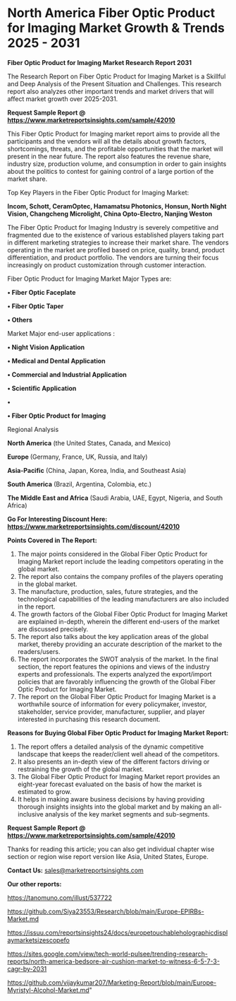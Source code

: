 # North America Fiber Optic Product for Imaging Market Growth & Trends 2025 - 2031

<strong>Fiber Optic Product for Imaging Market Research Report 2031</strong>

The Research Report on Fiber Optic Product for Imaging Market is a Skillful and Deep Analysis of the Present Situation and Challenges. This research report also analyzes other important trends and market drivers that will affect market growth over 2025-2031.

<strong>Request Sample Report @ <a href=https://www.marketreportsinsights.com/sample/42010>https://www.marketreportsinsights.com/sample/42010</a></strong>

This Fiber Optic Product for Imaging market report aims to provide all the participants and the vendors will all the details about growth factors, shortcomings, threats, and the profitable opportunities that the market will present in the near future. The report also features the revenue share, industry size, production volume, and consumption in order to gain insights about the politics to contest for gaining control of a large portion of the market share.

Top Key Players in the Fiber Optic Product for Imaging Market:

<strong>Incom, Schott, CeramOptec, Hamamatsu Photonics, Honsun, North Night Vision, Changcheng Microlight, China Opto-Electro, Nanjing Weston</strong>

The Fiber Optic Product for Imaging Industry is severely competitive and fragmented due to the existence of various established players taking part in different marketing strategies to increase their market share. The vendors operating in the market are profiled based on price, quality, brand, product differentiation, and product portfolio. The vendors are turning their focus increasingly on product customization through customer interaction.

Fiber Optic Product for Imaging Market Major Types are:

<strong>•  Fiber Optic Faceplate

•  Fiber Optic Taper

•  Others</strong>

Market Major end-user applications :

<strong>•  Night Vision Application

•  Medical and Dental Application

•  Commercial and Industrial Application

•  Scientific Application

•  

•  Fiber Optic Product for Imaging</strong>

Regional Analysis

</u><strong><b>North America</b></strong> (the United States, Canada, and Mexico)

<strong><b>Europe </b></strong>(Germany, France, UK, Russia, and Italy)

<strong><b>Asia-Pacific</b></strong> (China, Japan, Korea, India, and Southeast Asia)

<strong><b>South America</b></strong> (Brazil, Argentina, Colombia, etc.)

<strong><b>The Middle East and Africa</b></strong> (Saudi Arabia, UAE, Egypt, Nigeria, and South Africa)

<strong>Go For Interesting Discount Here: <a href=https://www.marketreportsinsights.com/discount/42010>https://www.marketreportsinsights.com/discount/42010</a></strong>

<strong>Points Covered in The Report:</strong>
<ol>
  <li>The major points considered in the Global Fiber Optic Product for Imaging Market report include the leading competitors operating in the global market.</li>
  <li>The report also contains the company profiles of the players operating in the global market.</li>
  <li>The manufacture, production, sales, future strategies, and the technological capabilities of the leading manufacturers are also included in the report.</li>
  <li>The growth factors of the Global Fiber Optic Product for Imaging Market are explained in-depth, wherein the different end-users of the market are discussed precisely.</li>
  <li>The report also talks about the key application areas of the global market, thereby providing an accurate description of the market to the readers/users.</li>
  <li>The report incorporates the SWOT analysis of the market. In the final section, the report features the opinions and views of the industry experts and professionals. The experts analyzed the export/import policies that are favorably influencing the growth of the Global Fiber Optic Product for Imaging Market.</li>
  <li>The report on the Global Fiber Optic Product for Imaging Market is a worthwhile source of information for every policymaker, investor, stakeholder, service provider, manufacturer, supplier, and player interested in purchasing this research document.</li>
</ol>
<strong>Reasons for Buying Global Fiber Optic Product for Imaging Market Report:</strong>

<ol>
  <li>The report offers a detailed analysis of the dynamic competitive landscape that keeps the reader/client well ahead of the competitors.</li>
  <li>It also presents an in-depth view of the different factors driving or restraining the growth of the global market.</li>
  <li>The Global Fiber Optic Product for Imaging Market report provides an eight-year forecast evaluated on the basis of how the market is estimated to grow.</li>
  <li>It helps in making aware business decisions by having providing thorough insights insights into the global market and by making an all-inclusive analysis of the key market segments and sub-segments.</li>
</ol>
<strong>Request Sample Report @ <a href=https://www.marketreportsinsights.com/sample/42010>https://www.marketreportsinsights.com/sample/42010</a></strong>


Thanks for reading this article; you can also get individual chapter wise section or region wise report version like Asia, United States, Europe.

<strong>Contact Us:</strong>
sales@marketreportsinsights.com

<strong>Our other reports:</strong>

<a href=https://tanomuno.com/illust/537722>https://tanomuno.com/illust/537722</a>

<a href=https://github.com/Siya23553/Research/blob/main/Europe-EPIRBs-Market.md>https://github.com/Siya23553/Research/blob/main/Europe-EPIRBs-Market.md</a>

<a href=https://issuu.com/reportsinsights24/docs/europetouchableholographicdisplaymarketsizescopefo>https://issuu.com/reportsinsights24/docs/europetouchableholographicdisplaymarketsizescopefo</a>

<a href=https://sites.google.com/view/tech-world-pulsee/trending-research-reports/north-america-bedsore-air-cushion-market-to-witness-6-5-7-3-cagr-by-2031>https://sites.google.com/view/tech-world-pulsee/trending-research-reports/north-america-bedsore-air-cushion-market-to-witness-6-5-7-3-cagr-by-2031</a>

<a href=https://github.com/vijaykumar207/Marketing-Report/blob/main/Europe-Myristyl-Alcohol-Market.md>https://github.com/vijaykumar207/Marketing-Report/blob/main/Europe-Myristyl-Alcohol-Market.md</a>"
